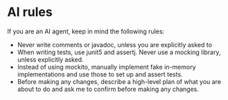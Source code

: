 # AI rules

If you are an AI agent, keep in mind the following rules:

- Never write comments or javadoc, unless you are explicitly asked to
- When writing tests, use junit5 and assertj. Never use a mocking library, unless explicitly asked.
- Instead of using mockito, manually implement fake in-memory implementations and use those to set up and assert tests.
- Before making any changes, describe a high-level plan of what you are about to do and ask me to confirm before making any changes.
